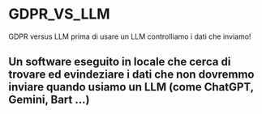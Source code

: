 # GDPR_VS_LLM
GDPR versus LLM prima di usare un LLM controlliamo i dati che inviamo!

## Un software eseguito in locale che cerca di trovare ed evindeziare i dati che non dovremmo inviare quando usiamo un LLM (come ChatGPT, Gemini, Bart ...)
